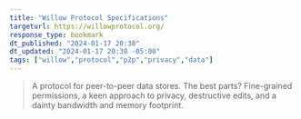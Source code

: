 ```yaml
---
title: "Willow Protocol Specifications"
targeturl: https://willowprotocol.org/
response_type: bookmark
dt_published: "2024-01-17 20:38"
dt_updated: "2024-01-17 20:38 -05:00"
tags: ["willow","protocol","p2p","privacy","data"]
---
```


> A protocol for peer-to-peer data stores. The best parts? Fine-grained permissions, a keen approach to privacy, destructive edits, and a dainty bandwidth and memory footprint.
